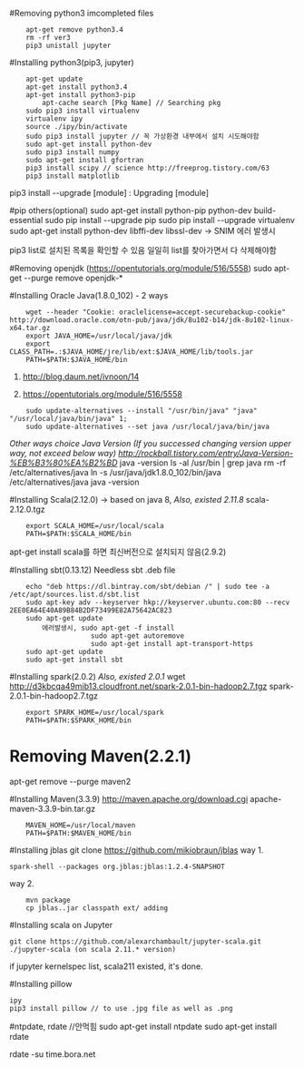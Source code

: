 #Removing python3 imcompleted files
```
    apt-get remove python3.4
    rm -rf ver3
    pip3 unistall jupyter
```

#Installing python3(pip3, jupyter)
```
    apt-get update
    apt-get install python3.4
    apt-get install python3-pip
        apt-cache search [Pkg Name] // Searching pkg
    sudo pip3 install virtualenv
    virtualenv ipy
    source ./ipy/bin/activate
    sudo pip3 install jupyter // 꼭 가상환경 내부에서 설치 시도해야함
    sudo apt-get install python-dev
    sudo pip3 install numpy
    sudo apt-get install gfortran
    pip3 install scipy // science http://freeprog.tistory.com/63
    pip3 install matplotlib
```
pip3 install --upgrade [module] : Upgrading [module]

#pip others(optional)
sudo apt-get install python-pip python-dev build-essential 
sudo pip install --upgrade pip 
sudo pip install --upgrade virtualenv 
sudo apt-get install python-dev libffi-dev libssl-dev -> SNIM 에러 발생시

pip3 list로 설치된 목록을 확인할 수 있음
    일일히 list를 찾아가면서 다 삭제해야함

#Removing openjdk (https://opentutorials.org/module/516/5558)
sudo apt-get --purge remove openjdk-*


#Installing Oracle Java(1.8.0_102) - 2 ways
```
    wget --header "Cookie: oraclelicense=accept-securebackup-cookie" http://download.oracle.com/otn-pub/java/jdk/8u102-b14/jdk-8u102-linux-x64.tar.gz
    export JAVA_HOME=/usr/local/java/jdk
    export CLASS_PATH=.:$JAVA_HOME/jre/lib/ext:$JAVA_HOME/lib/tools.jar
    PATH=$PATH:$JAVA_HOME/bin
```   
1. http://blog.daum.net/ivnoon/14

2. https://opentutorials.org/module/516/5558
```
    sudo update-alternatives --install "/usr/bin/java" "java" "/usr/local/java/bin/java" 1;
    sudo update-alternatives --set java /usr/local/java/bin/java
```
_Other ways choice Java Version (If you successed changing version upper way, not exceed below way)_
            _http://rockball.tistory.com/entry/Java-Version-%EB%B3%80%EA%B2%BD_
    java -version
    ls -al /usr/bin | grep java
    rm -rf /etc/alternatives/java
    ln -s /usr/java/jdk1.8.0_102/bin/java /etc/alternatives/java
    java -version

#Installing Scala(2.12.0) -> based on java 8,
_Also, existed 2.11.8_
scala-2.12.0.tgz
```
    export SCALA_HOME=/usr/local/scala
    PATH=$PATH:$SCALA_HOME/bin
```
apt-get install scala를 하면 최신버전으로 설치되지 않음(2.9.2)


#Installing sbt(0.13.12)
Needless sbt .deb file
```
    echo "deb https://dl.bintray.com/sbt/debian /" | sudo tee -a /etc/apt/sources.list.d/sbt.list
    sudo apt-key adv --keyserver hkp://keyserver.ubuntu.com:80 --recv 2EE0EA64E40A89B84B2DF73499E82A75642AC823
    sudo apt-get update
        에러발생시, sudo apt-get -f install
                    sudo apt-get autoremove
                    sudo apt-get install apt-transport-https
    sudo apt-get update 
    sudo apt-get install sbt
```


#Installing spark(2.0.2)
_Also, existed 2.0.1_
wget http://d3kbcqa49mib13.cloudfront.net/spark-2.0.1-bin-hadoop2.7.tgz
spark-2.0.1-bin-hadoop2.7.tgz
```
    export SPARK_HOME=/usr/local/spark
    PATH=$PATH:$SPARK_HOME/bin
```

# Removing Maven(2.2.1)
apt-get remove --purge maven2

#Installing Maven(3.3.9)
http://maven.apache.org/download.cgi
apache-maven-3.3.9-bin.tar.gz
```
    MAVEN_HOME=/usr/local/maven
    PATH=$PATH:$MAVEN_HOME/bin
```
#Installing jblas
git clone https://github.com/mikiobraun/jblas
way 1.
```
spark-shell --packages org.jblas:jblas:1.2.4-SNAPSHOT
```
way 2.
```
    mvn package
    cp jblas..jar classpath ext/ adding
```

#Installing scala on Jupyter
```
git clone https://github.com/alexarchambault/jupyter-scala.git
./jupyter-scala (on scala 2.11.* version)
```
if jupyter kernelspec list, scala211 existed, it's done.


#Installing pillow
```
ipy
pip3 install pillow // to use .jpg file as well as .png
```

#ntpdate, rdate //안먹힘
sudo apt-get install ntpdate
sudo apt-get install rdate

rdate -su time.bora.net
